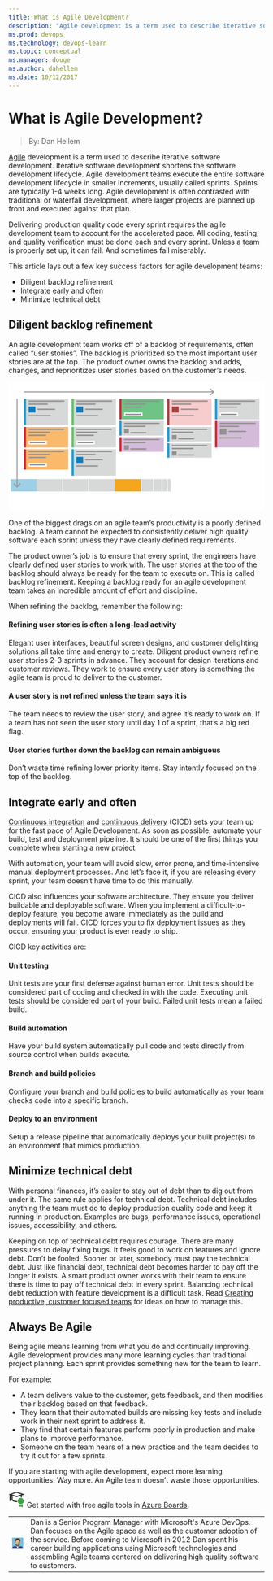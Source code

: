```yaml
---
title: What is Agile Development?
description: "Agile development is a term used to describe iterative software development. Iterative software development shortens the software development lifecycle. Agile development teams execute the entire software development lifecycle in smaller increments, usually called sprints. Sprints are typically 1-4 weeks long."
ms.prod: devops
ms.technology: devops-learn
ms.topic: conceptual
ms.manager: douge
ms.author: dahellem
ms.date: 10/12/2017
---
```


# What is Agile Development?

> By: Dan Hellem

[Agile](what-is-agile.md) development
is a term used to describe iterative software development. Iterative
software development shortens the software development lifecycle. Agile
development teams execute the entire software development lifecycle in
smaller increments, usually called sprints. Sprints are typically 1-4
weeks long. Agile development is often contrasted with traditional or
waterfall development, where larger projects are planned up front and
executed against that plan.

Delivering production quality code every sprint requires the agile
development team to account for the accelerated pace. All coding,
testing, and quality verification must be done each and every sprint.
Unless a team is properly set up, it can fail. And sometimes fail
miserably.

This article lays out a few key success factors for agile development
teams:

- Diligent backlog refinement
- Integrate early and often
- Minimize technical debt

## Diligent backlog refinement

An agile development team works off of a backlog of requirements, often
called “user stories”. The backlog is prioritized so the most important
user stories are at the top. The product owner owns the backlog and
adds, changes, and reprioritizes user stories based on the customer’s
needs.

![](../_img/Agile-planning_600x300.png)

One of the biggest drags on an agile team’s productivity is a poorly
defined backlog. A team cannot be expected to consistently deliver high
quality software each sprint unless they have clearly defined
requirements.

The product owner’s job is to ensure that every sprint, the engineers
have clearly defined user stories to work with. The user stories at the
top of the backlog should always be ready for the team to execute on.
This is called backlog refinement. Keeping a backlog ready for an agile
development team takes an incredible amount of effort and discipline.

When refining the backlog, remember the following:

#### Refining user stories is often a long-lead activity

Elegant user interfaces, beautiful screen designs, and customer
delighting solutions all take time and energy to create. Diligent
product owners refine user stories 2-3 sprints in advance. They account
for design iterations and customer reviews. They work to ensure every
user story is something the agile team is proud to deliver to the
customer.

#### A user story is not refined unless the team says it is

The team needs to review the user story, and agree it’s ready to work
on. If a team has not seen the user story until day 1 of a sprint,
that’s a big red flag.

#### User stories further down the backlog can remain ambiguous

Don’t waste time refining lower priority items. Stay intently focused on
the top of the backlog.

## Integrate early and often

[Continuous integration](../what-is-continuous-integration.md)
and [continuous delivery](../what-is-continuous-delivery.md)
(CICD) sets your team up for the fast pace of Agile Development. As soon
as possible, automate your build, test and deployment pipeline. It
should be one of the first things you complete when starting a new
project.

With automation, your team will avoid slow, error prone, and
time-intensive manual deployment processes. And let’s face it, if you
are releasing every sprint, your team doesn’t have time to do this
manually.

CICD also influences your software architecture. They ensure you
deliver buildable and deployable software. When you implement a
difficult-to-deploy feature, you become aware immediately as the build
and deployments will fail. CICD forces you to fix deployment issues as
they occur, ensuring your product is ever ready to ship.

CICD key activities are:

#### Unit testing

Unit tests are your first defense against human error. Unit tests should
be considered part of coding and checked in with the code. Executing
unit tests should be considered part of your build. Failed unit tests
mean a failed build.

#### Build automation

Have your build system automatically pull code and tests directly from
source control when builds execute.

#### Branch and build policies

Configure your branch and build policies to build automatically as your
team checks code into a specific branch.

#### Deploy to an environment

Setup a release pipeline that automatically deploys your built
project(s) to an environment that mimics production.

## Minimize technical debt

With personal finances, it’s easier to stay out of debt than to dig out
from under it. The same rule applies for technical debt. Technical debt
includes anything the team must do to deploy production quality code and
keep it running in production. Examples are bugs, performance issues,
operational issues, accessibility, and others.

Keeping on top of technical debt requires courage. There are many
pressures to delay fixing bugs. It feels good to work on features and
ignore debt. Don’t be fooled. Sooner or later, somebody must pay the
technical debt. Just like financial debt, technical debt becomes harder
to pay off the longer it exists. A smart product owner works with their
team to ensure there is time to pay off technical debt in every sprint.
Balancing technical debt reduction with feature development is a
difficult task. Read [Creating productive, customer focused teams](productive-teams.md)
for ideas on how to manage this.

## Always Be Agile

Being agile means learning from what you do and continually improving.
Agile development provides many more learning cycles than traditional
project planning. Each sprint provides something new for the team to
learn.

For example:

- A team delivers value to the customer, gets feedback, and then
  modifies their backlog based on that feedback.
- They learn that their automated builds are missing key tests and
  include work in their next sprint to address it.
- They find that certain features perform poorly in production and
  make plans to improve performance.
- Someone on the team hears of a new practice and the team decides to
  try it out for a few sprints.

If you are starting with agile development, expect more learning
opportunities. Way more. An Agile team doesn’t waste those
opportunities.

![get started for free](../_img/AgileGetStartedForFree_32x.png) Get started with free agile tools in [Azure Boards](https://azure.microsoft.com/en-us/services/devops/boards/).

|                                                                 |                                                                                                                                                                                                                                                                                                                                                 |
| --------------------------------------------------------------- | ----------------------------------------------------------------------------------------------------------------------------------------------------------------------------------------------------------------------------------------------------------------------------------------------------------------------------------------------- |
| ![Dan Hellem](../_img/Dan-Hellem_avatar_1491925080-130x130.jpg) | Dan is a Senior Program Manager with Microsoft's Azure DevOps. Dan focuses on the Agile space as well as the customer adoption of the service. Before coming to Microsoft in 2012 Dan spent his career building applications using Microsoft technologies and assembling Agile teams centered on delivering high quality software to customers. |

